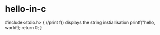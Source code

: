 # hello-in-c
#include<stdio.h>
{
//print f()
displays the string instiallisation 
printf("hello, world!);
return 0; 
}
